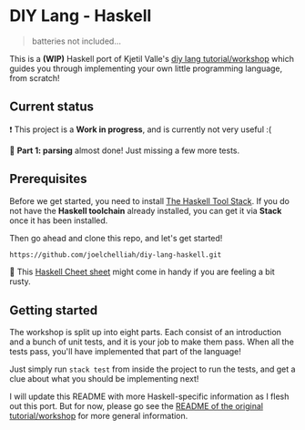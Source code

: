 # DIY Lang - Haskell

> batteries not included...

This is a **(WIP)** Haskell port of Kjetil Valle's [diy lang tutorial/workshop](https://github.com/kvalle/diy-lang) which guides you through implementing your own little programming language, from scratch!

## Current status
:exclamation: This project is a **Work in progress**, and is currently not very useful :(

:construction: **Part 1: parsing** almost done! Just missing a few more tests.


## Prerequisites
Before we get started, you need to install [The Haskell Tool Stack](https://docs.haskellstack.org/en/stable/README/). If you do not have the **Haskell toolchain** already installed, you can get it via **Stack** once it has been installed.

Then go ahead and clone this repo, and let's get started!
```bash
https://github.com/joelchelliah/diy-lang-haskell.git
```

:scroll: This [Haskell Cheet sheet](http://cheatsheet.codeslower.com/CheatSheet.pdf) might come in handy if you are feeling a bit rusty.

## Getting started
The workshop is split up into eight parts. Each consist of an introduction and a bunch of unit tests, and it is your job to make them pass. When all the tests pass, you'll have implemented that part of the language!

Just simply run `stack test` from inside the project to run the tests, and get a clue about what you should be implementing next!

I will update this README with more Haskell-specific information as I flesh out this port. But for now, please go see the [README of the original tutorial/workshop](https://github.com/kvalle/diy-lang) for more general information.
